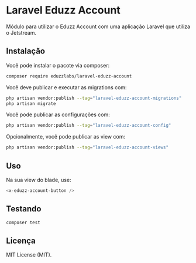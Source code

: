 # Laravel Eduzz Account
Módulo para utilizar o Eduzz Account com uma aplicação Laravel que utiliza o Jetstream.

## Instalação

Você pode instalar o pacote via composer:

```bash
composer require eduzzlabs/laravel-eduzz-account
```

Você deve publicar e executar as migrations com:

```bash
php artisan vendor:publish --tag="laravel-eduzz-account-migrations"
php artisan migrate
```

Você pode publicar as configurações com:

```bash
php artisan vendor:publish --tag="laravel-eduzz-account-config"
```

Opcionalmente, você pode publicar as view com:

```bash
php artisan vendor:publish --tag="laravel-eduzz-account-views"
```

## Uso
Na sua view do blade, use:

```php
<x-eduzz-account-button />
```

## Testando

```bash
composer test
```
## Licença

MIT License (MIT).
